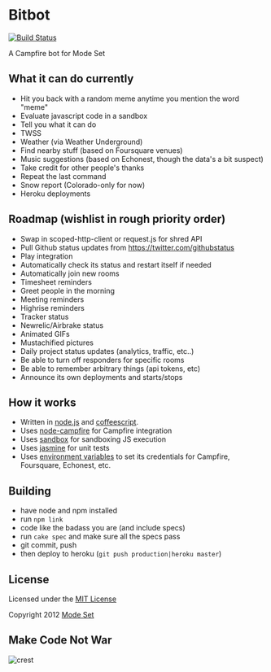 # Bitbot

[![Build Status](https://travis-ci.org/modeset/bitbot.png?branch=master)](https://travis-ci.org/modeset/bitbot)

A Campfire bot for Mode Set

## What it can do currently
* Hit you back with a random meme anytime you mention the word "meme"
* Evaluate javascript code in a sandbox
* Tell you what it can do
* TWSS
* Weather (via Weather Underground)
* Find nearby stuff (based on Foursquare venues)
* Music suggestions (based on Echonest, though the data's a bit suspect)
* Take credit for other people's thanks
* Repeat the last command
* Snow report (Colorado-only for now)
* Heroku deployments

## Roadmap (wishlist in rough priority order)
* Swap in scoped-http-client or request.js for shred
  API
* Pull Github status updates from https://twitter.com/githubstatus
* Play integration
* Automatically check its status and restart itself if needed
* Automatically join new rooms
* Timesheet reminders
* Greet people in the morning
* Meeting reminders
* Highrise reminders
* Tracker status
* Newrelic/Airbrake status
* Animated GIFs
* Mustachified pictures
* Daily project status updates (analytics, traffic, etc..)
* Be able to turn off responders for specific rooms
* Be able to remember arbitrary things (api tokens, etc)
* Announce its own deployments and starts/stops

## How it works
* Written in [node.js](nodejs.org) and [coffeescript](http://jashkenas.github.com/coffee-script/).
* Uses [node-campfire](https://github.com/tristandunn/node-campfire) for Campfire integration
* Uses [sandbox](http://gf3.github.com/sandbox/) for sandboxing JS execution
* Uses [jasmine](http://pivotal.github.com/jasmine) for unit tests
* Uses [environment variables](http://devcenter.heroku.com/articles/config-vars) to set its credentials for Campfire, Foursquare, Echonest, etc.

## Building
* have node and npm installed
* run `npm link`
* code like the badass you are (and include specs)
* run `cake spec` and make sure all the specs pass
* git commit, push
* then deploy to heroku (`git push production|heroku master`)


## License

Licensed under the [MIT License](http://creativecommons.org/licenses/MIT/)

Copyright 2012 [Mode Set](https://github.com/modeset)


## Make Code Not War
![crest](https://secure.gravatar.com/avatar/aa8ea677b07f626479fd280049b0e19f?s=75)
